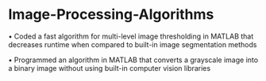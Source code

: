 # Image-Processing-Algorithms
• Coded a fast algorithm for multi-level image thresholding in MATLAB that decreases runtime when compared to built-in image segmentation methods

• Programmed an algorithm in MATLAB that converts a grayscale image into a binary image without using built-in computer vision libraries
